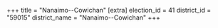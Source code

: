 +++
title = "Nanaimo--Cowichan"
[extra]
election_id = 41
district_id = "59015"
district_name = "Nanaimo--Cowichan"
+++

